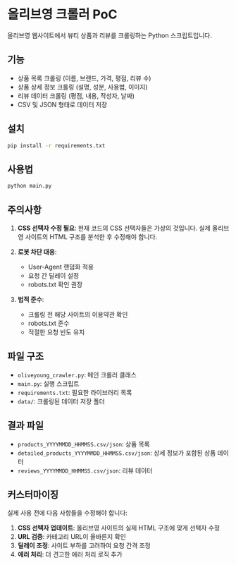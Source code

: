 # 올리브영 크롤러 PoC

올리브영 웹사이트에서 뷰티 상품과 리뷰를 크롤링하는 Python 스크립트입니다.

## 기능

- 상품 목록 크롤링 (이름, 브랜드, 가격, 평점, 리뷰 수)
- 상품 상세 정보 크롤링 (설명, 성분, 사용법, 이미지)
- 리뷰 데이터 크롤링 (평점, 내용, 작성자, 날짜)
- CSV 및 JSON 형태로 데이터 저장

## 설치

```bash
pip install -r requirements.txt
```

## 사용법

```bash
python main.py
```

## 주의사항

1. **CSS 선택자 수정 필요**: 현재 코드의 CSS 선택자들은 가상의 것입니다. 실제 올리브영 사이트의 HTML 구조를 분석한 후 수정해야 합니다.

2. **로봇 차단 대응**: 
   - User-Agent 랜덤화 적용
   - 요청 간 딜레이 설정
   - robots.txt 확인 권장

3. **법적 준수**: 
   - 크롤링 전 해당 사이트의 이용약관 확인
   - robots.txt 준수
   - 적절한 요청 빈도 유지

## 파일 구조

- `oliveyoung_crawler.py`: 메인 크롤러 클래스
- `main.py`: 실행 스크립트
- `requirements.txt`: 필요한 라이브러리 목록
- `data/`: 크롤링된 데이터 저장 폴더

## 결과 파일

- `products_YYYYMMDD_HHMMSS.csv/json`: 상품 목록
- `detailed_products_YYYYMMDD_HHMMSS.csv/json`: 상세 정보가 포함된 상품 데이터
- `reviews_YYYYMMDD_HHMMSS.csv/json`: 리뷰 데이터

## 커스터마이징

실제 사용 전에 다음 사항들을 수정해야 합니다:

1. **CSS 선택자 업데이트**: 올리브영 사이트의 실제 HTML 구조에 맞게 선택자 수정
2. **URL 검증**: 카테고리 URL이 올바른지 확인
3. **딜레이 조정**: 사이트 부하를 고려하여 요청 간격 조정
4. **에러 처리**: 더 견고한 에러 처리 로직 추가